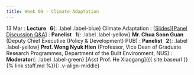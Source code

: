```yaml
---
title: Week 09 - Climate Adaptation
---
```


13 Mar
: **Lecture &nbsp; 6**{: .label .label-blue} Climate Adaptation
  : [[Slides](https://canvas.nus.edu.sg/courses/42112/pages/lecture-6-climate-adaptation?module_item_id=97397)][[Panel Discussion Q&A](https://canvas.nus.edu.sg/courses/42112/discussion_topics/27410)]
: **Panelist &nbsp; 1**{: .label .label-yellow} **Mr. Chua Soon Guan** (Deputy Chief Executive (Policy & Development) PUB)
: **Panelist &nbsp; 2**{: .label .label-yellow} **Prof. Wong Nyuk Hien** (Professor, Vice Dean of Graduate Research Programmes, Department of the Built Environment, NUS)
: **Moderator**{: .label .label-green} [Asst Prof. He Xiaogang]({{ site.baseurl }}{% link staff.md %}){: .v-align-middle}
